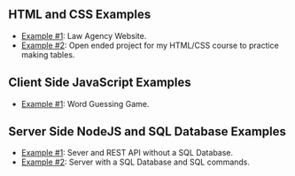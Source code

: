 


## HTML and CSS Examples
- [Example #1](https://lizz02.github.io/waa/): Law Agency Website.
- [Example #2](https://lizz02.github.io/cis110-p3): Open ended project for my HTML/CSS course to practice making tables.

## Client Side JavaScript Examples
- [Example #1](https://lizz02.github.io/cis111-p5): Word Guessing Game.

## Server Side NodeJS and SQL Database Examples
- [Example #1](https://lizz02.github.io/cis281-p4): Sever and REST API without a SQL Database.
- [Example #2](https://lizz02.github.io/cis381-p8): Server with a SQL Database and SQL commands.
